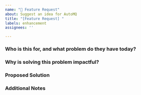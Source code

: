 ```yaml
---
name: "🚀 Feature Request"
about: Suggest an idea for AutoMQ
title: "[Feature Request] "
labels: enhancement
assignees: ''

---
```


### Who is this for, and what problem do they have today?

<!--

Describe the target audience for this feature request and the problem they are facing currently. For example:

- **Target Audience**: Users who need to monitor AutoMQ performance in real-time.
- **Current Problem**: There is no built-in dashboard to visualize metrics such as message throughput, latency, and broker health.

-->

### Why is solving this problem impactful?

<!--

Explain why addressing this problem would be beneficial. Consider the following points:
- How does it improve the user experience?
- What are the potential benefits for the community or the project?
- Are there any specific use cases that this feature would enable?

For example:
- **User Experience**: A real-time dashboard would allow users to quickly identify and troubleshoot issues, improving overall system reliability.
- **Community Benefits**: It would make AutoMQ more accessible to new users and help experienced users optimize their deployments.
- **Use Cases**: This feature would enable use cases such as automated alerting based on performance metrics.

-->

### Proposed Solution

<!--

Describe the proposed solution or feature in detail. Include:
- Key components or functionalities.
- Any design considerations or constraints?
- How would this feature integrate with existing features?

For example:
- **Key Components**: A web-based dashboard with real-time charts and alerts.
- **Design Considerations**: Ensure low latency and minimal resource usage.
- **Integration**: The dashboard would be accessible via the AutoMQ admin interface.

-->

### Additional Notes

<!--

Include any additional information, such as:
- Related issues or discussions.
- Any preliminary work or research that has been done.
- Any dependencies or preconditions for implementing this feature?

For example:
- **Related Issues**: #123 (Discussion on monitoring needs)
- **Preliminary Work**: Initial design sketches and requirements gathering.
- **Dependencies**: Requires the implementation of a metrics collection subsystem.

-->
